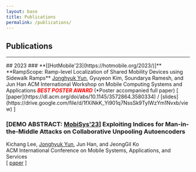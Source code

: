 ```yaml
---
layout: base
title: Publications
permalink: /publications/
---
```

## Publications 

<!-- Add Line -->
<hr> 
## 2023
<!-- ..................................................................................................................................... -->
### **[[HotMobile'23](https://hotmobile.org/2023/)]** **RampScope: Ramp-level Localization of Shared Mobility Devices using Sidewalk Ramps**  
<u>Jonghyuk Yun</u>, Gyuyeon Kim, Soundarya Ramesh, and Jun Han  
ACM International Workshop on Mobile Computing Systems and Applications  
<span style="color: red;"><strong><em>BEST POSTER AWARD</em></strong></span> (*Poster accompanied full paper)  
[ [paper](https://dl.acm.org/doi/abs/10.1145/3572864.3580334) / [slides](https://drive.google.com/file/d/1fXiNkK_Yi901q7NssSk9TylWzYm1Nvxb/view) ] 
<!-- ..................................................................................................................................... -->

<!-- ..................................................................................................................................... -->
### **[DEMO ABSTRACT: [MobiSys'23](https://www.sigmobile.org/mobisys/2023/)]** **Exploiting Indices for Man-in-the-Middle Attacks on Collaborative Unpooling Autoencoders**  
Kichang Lee, <u>Jonghyuk Yun</u>, Jun Han, and JeongGil Ko  
ACM International Conference on Mobile Systems, Applications, and Services  
[ [paper](https://dl.acm.org/doi/abs/10.1145/3581791.3597291) ]
<!-- ..................................................................................................................................... -->
